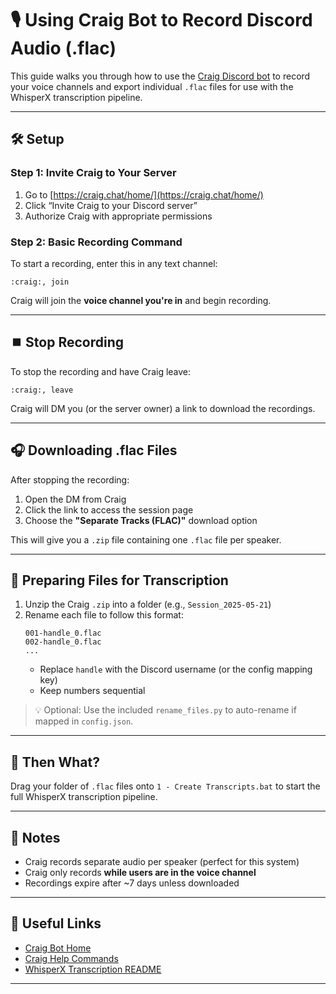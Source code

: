 # 🎙️ Using Craig Bot to Record Discord Audio (.flac)

This guide walks you through how to use the [Craig Discord bot](https://craig.chat/) to record your voice channels and export individual `.flac` files for use with the WhisperX transcription pipeline.

---

## 🛠️ Setup

### Step 1: Invite Craig to Your Server

1. Go to [https://craig.chat/home/](https://craig.chat/home/)
2. Click “Invite Craig to your Discord server”
3. Authorize Craig with appropriate permissions

### Step 2: Basic Recording Command

To start a recording, enter this in any text channel:

```
:craig:, join
```

Craig will join the **voice channel you're in** and begin recording.

---

## ⏹️ Stop Recording

To stop the recording and have Craig leave:

```
:craig:, leave
```

Craig will DM you (or the server owner) a link to download the recordings.

---

## 🎧 Downloading .flac Files

After stopping the recording:

1. Open the DM from Craig
2. Click the link to access the session page
3. Choose the **"Separate Tracks (FLAC)"** download option

This will give you a `.zip` file containing one `.flac` file per speaker.

---

## 📁 Preparing Files for Transcription

1. Unzip the Craig `.zip` into a folder (e.g., `Session_2025-05-21`)
2. Rename each file to follow this format:
   ```
   001-handle_0.flac
   002-handle_0.flac
   ...
   ```
   - Replace `handle` with the Discord username (or the config mapping key)
   - Keep numbers sequential

> 💡 Optional: Use the included `rename_files.py` to auto-rename if mapped in `config.json`.

---

## 🔁 Then What?

Drag your folder of `.flac` files onto `1 - Create Transcripts.bat` to start the full WhisperX transcription pipeline.

---

## 🧾 Notes

- Craig records separate audio per speaker (perfect for this system)
- Craig only records **while users are in the voice channel**
- Recordings expire after ~7 days unless downloaded

---

## 📎 Useful Links

- [Craig Bot Home](https://craig.chat/home/)
- [Craig Help Commands](https://craig.chat/home/help/)
- [WhisperX Transcription README](./README_TranscriptionSystem.md)

---
